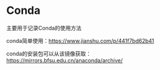 # Conda
主要用于记录Conda的使用方法

conda简单使用：https://www.jianshu.com/p/441f7bd62b41

conda的安装包可以从该镜像获取：https://mirrors.bfsu.edu.cn/anaconda/archive/

